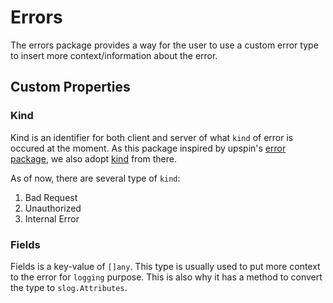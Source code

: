 # Errors

The errors package provides a way for the user to use a custom error type to insert more context/information about
the error.

## Custom Properties

### Kind

Kind is an identifier for both client and server of what `kind` of error is occured at the moment. As this package inspired by
upspin's [error package](https://github.com/upspin/upspin), we also adopt [kind](https://github.com/upspin/upspin/blob/master/errors/errors.go#L73)
from there.

As of now, there are several type of `kind`:

1. Bad Request
2. Unauthorized
3. Internal Error

### Fields

Fields is a key-value of `[]any`. This type is usually used to put more context to the error for `logging` purpose. This is also why
it has a method to convert the type to `slog.Attributes`.
